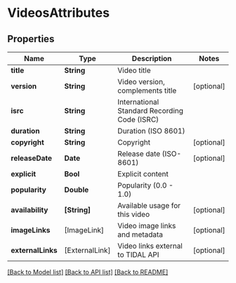 # VideosAttributes

## Properties
Name | Type | Description | Notes
------------ | ------------- | ------------- | -------------
**title** | **String** | Video title | 
**version** | **String** | Video version, complements title | [optional] 
**isrc** | **String** | International Standard Recording Code (ISRC) | 
**duration** | **String** | Duration (ISO 8601) | 
**copyright** | **String** | Copyright | [optional] 
**releaseDate** | **Date** | Release date (ISO-8601) | [optional] 
**explicit** | **Bool** | Explicit content | 
**popularity** | **Double** | Popularity (0.0 - 1.0) | 
**availability** | **[String]** | Available usage for this video | [optional] 
**imageLinks** | [ImageLink] | Video image links and metadata | [optional] 
**externalLinks** | [ExternalLink] | Video links external to TIDAL API | [optional] 

[[Back to Model list]](../README.md#documentation-for-models) [[Back to API list]](../README.md#documentation-for-api-endpoints) [[Back to README]](../README.md)


